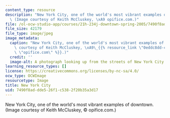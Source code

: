 ```yaml
---
content_type: resource
description: "New York City, one of the world's most vibrant examples of downtown.\
  \ (Image courtesy of Keith McCluskey, \xA9 opifice.com.)"
file: /ol-ocw-studio-app/courses/21h-234j-downtown-spring-2005/7490f8addde526f1c5382f20b35a3d17_21h-234js05.jpg
file_size: 42179
file_type: image/jpeg
image_metadata:
  caption: "New York City, one of the world's most vibrant examples of downtown. (Image\
    \ courtesy of Keith McCluskey, \xA9\_{{% resource_link \"0eddc8dd-cfb1-4242-a6a2-b39a0e0306d0\"\
    \ \"opifice.com\" %}}.)"
  credit: ''
  image-alt: A photograph looking up from the streets of New York City.
learning_resource_types: []
license: https://creativecommons.org/licenses/by-nc-sa/4.0/
ocw_type: OCWImage
resourcetype: Image
title: New York City
uid: 7490f8ad-dde5-26f1-c538-2f20b35a3d17
---
```

New York City, one of the world's most vibrant examples of downtown. (Image courtesy of Keith McCluskey, © opifice.com.)